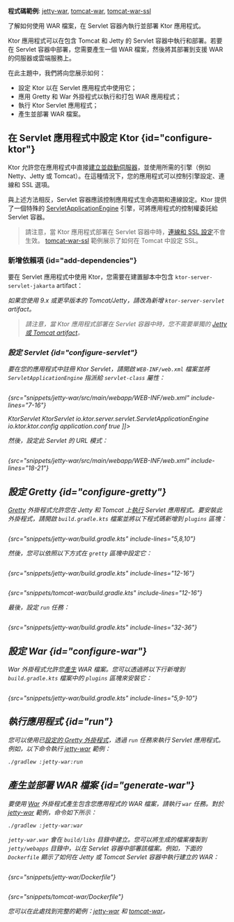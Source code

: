 [//]: # (title: WAR 檔案)

<show-structure for="chapter" depth="2"/>

<tldr>
<p>
<b>程式碼範例</b>: 
<a href="https://github.com/ktorio/ktor-documentation/tree/%ktor_version%/codeSnippets/snippets/jetty-war">jetty-war</a>, 
<a href="https://github.com/ktorio/ktor-documentation/tree/%ktor_version%/codeSnippets/snippets/tomcat-war">tomcat-war</a>,
<a href="https://github.com/ktorio/ktor-documentation/tree/%ktor_version%/codeSnippets/snippets/tomcat-war-ssl">tomcat-war-ssl</a>
</p>
</tldr>

<link-summary>
了解如何使用 WAR 檔案，在 Servlet 容器內執行並部署 Ktor 應用程式。
</link-summary>

Ktor 應用程式可以在包含 Tomcat 和 Jetty 的 Servlet 容器中執行和部署。若要在 Servlet 容器中部署，您需要產生一個 WAR 檔案，然後將其部署到支援 WAR 的伺服器或雲端服務上。

在此主題中，我們將向您展示如何：
* 設定 Ktor 以在 Servlet 應用程式中使用它；
* 應用 Gretty 和 War 外掛程式以執行和打包 WAR 應用程式；
* 執行 Ktor Servlet 應用程式；
* 產生並部署 WAR 檔案。

## 在 Servlet 應用程式中設定 Ktor {id="configure-ktor"}

Ktor 允許您在應用程式中直接[建立並啟動伺服器](server-create-and-configure.topic)，並使用所需的引擎（例如 Netty、Jetty 或 Tomcat）。在這種情況下，您的應用程式可以控制引擎設定、連線和 SSL 選項。

與上述方法相反，Servlet 容器應該控制應用程式生命週期和連線設定。Ktor 提供了一個特殊的 [ServletApplicationEngine](https://api.ktor.io/ktor-server/ktor-server-servlet/io.ktor.server.servlet/-servlet-application-engine/index.html) 引擎，可將應用程式的控制權委託給 Servlet 容器。

> 請注意，當 Ktor 應用程式部署在 Servlet 容器中時，[連線和 SSL 設定](server-configuration-file.topic)不會生效。
> [tomcat-war-ssl](https://github.com/ktorio/ktor-documentation/tree/%ktor_version%/codeSnippets/snippets/tomcat-war-ssl) 範例展示了如何在 Tomcat 中設定 SSL。

### 新增依賴項 {id="add-dependencies"}

要在 Servlet 應用程式中使用 Ktor，您需要在建置腳本中包含 `ktor-server-servlet-jakarta` artifact：

<var name="artifact_name" value="ktor-server-servlet-jakarta"/>
<include from="lib.topic" element-id="add_ktor_artifact"/>

如果您使用 9.x 或更早版本的 Tomcat/Jetty，請改為新增 `ktor-server-servlet` artifact。

> 請注意，當 Ktor 應用程式部署在 Servlet 容器中時，您不需要單獨的 [Jetty 或 Tomcat artifact](server-engines.md#dependencies)。

### 設定 Servlet {id="configure-servlet"}

要在您的應用程式中註冊 Ktor Servlet，請開啟 `WEB-INF/web.xml` 檔案並將 `ServletApplicationEngine` 指派給 `servlet-class` 屬性：

<tabs>
<tab title="Tomcat/Jetty v10.x+">

```xml
```
{src="snippets/jetty-war/src/main/webapp/WEB-INF/web.xml" include-lines="7-16"}

</tab>
<tab title="Tomcat/Jetty v9.x">
<code-block lang="XML">
<![CDATA[
<servlet>
    <display-name>KtorServlet</display-name>
    <servlet-name>KtorServlet</servlet-name>
    <servlet-class>io.ktor.server.servlet.ServletApplicationEngine</servlet-class>
    <init-param>
        <param-name>io.ktor.ktor.config</param-name>
        <param-value>application.conf</param-value>
    </init-param>
    <async-supported>true</async-supported>
</servlet>
]]>
</code-block>
</tab>
</tabs>

然後，設定此 Servlet 的 URL 模式：

```xml
```
{src="snippets/jetty-war/src/main/webapp/WEB-INF/web.xml" include-lines="18-21"}

## 設定 Gretty {id="configure-gretty"}

[Gretty](https://plugins.gradle.org/plugin/org.gretty) 外掛程式允許您在 Jetty 和 Tomcat 上[執行](#run) Servlet 應用程式。要安裝此外掛程式，請開啟 `build.gradle.kts` 檔案並將以下程式碼新增到 `plugins` 區塊：

```groovy
```
{src="snippets/jetty-war/build.gradle.kts" include-lines="5,8,10"}

然後，您可以依照以下方式在 `gretty` 區塊中設定它：

<tabs>
<tab title="Jetty">

```groovy
```
{src="snippets/jetty-war/build.gradle.kts" include-lines="12-16"}

</tab>
<tab title="Tomcat">

```groovy
```
{src="snippets/tomcat-war/build.gradle.kts" include-lines="12-16"}

</tab>
</tabs>

最後，設定 `run` 任務：

```groovy
```
{src="snippets/jetty-war/build.gradle.kts" include-lines="32-36"}

## 設定 War {id="configure-war"}

War 外掛程式允許您[產生](#generate-war) WAR 檔案。您可以透過將以下行新增到 `build.gradle.kts` 檔案中的 `plugins` 區塊來安裝它：

```groovy
```
{src="snippets/jetty-war/build.gradle.kts" include-lines="5,9-10"}

## 執行應用程式 {id="run"}

您可以使用已[設定的 Gretty 外掛程式](#configure-gretty)，透過 `run` 任務來執行 Servlet 應用程式。例如，以下命令執行 [jetty-war](https://github.com/ktorio/ktor-documentation/tree/%ktor_version%/codeSnippets/snippets/jetty-war) 範例：

```Bash
./gradlew :jetty-war:run
```

## 產生並部署 WAR 檔案 {id="generate-war"}

要使用 [War](#configure-war) 外掛程式產生包含您應用程式的 WAR 檔案，請執行 `war` 任務。對於 [jetty-war](https://github.com/ktorio/ktor-documentation/tree/%ktor_version%/codeSnippets/snippets/jetty-war) 範例，命令如下所示：

```Bash
./gradlew :jetty-war:war
```

`jetty-war.war` 會在 `build/libs` 目錄中建立。您可以將生成的檔案複製到 `jetty/webapps` 目錄中，以在 Servlet 容器中部署該檔案。例如，下面的 `Dockerfile` 顯示了如何在 Jetty 或 Tomcat Servlet 容器中執行建立的 WAR：

<tabs>
<tab title="Jetty">

```Docker
```
{src="snippets/jetty-war/Dockerfile"}

</tab>
<tab title="Tomcat">

```Docker
```
{src="snippets/tomcat-war/Dockerfile"}

</tab>
</tabs>

您可以在此處找到完整的範例：[jetty-war](https://github.com/ktorio/ktor-documentation/tree/%ktor_version%/codeSnippets/snippets/jetty-war) 和 [tomcat-war](https://github.com/ktorio/ktor-documentation/tree/%ktor_version%/codeSnippets/snippets/tomcat-war)。